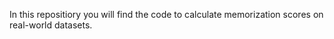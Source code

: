 In this repositiory you will find the code to calculate memorization scores on real-world datasets.
